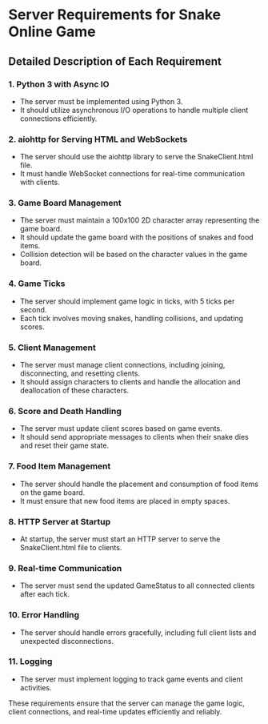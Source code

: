 # Server Requirements for Snake Online Game

## Detailed Description of Each Requirement

### 1. Python 3 with Async IO
- The server must be implemented using Python 3.
- It should utilize asynchronous I/O operations to handle multiple client connections efficiently.

### 2. aiohttp for Serving HTML and WebSockets
- The server should use the aiohttp library to serve the SnakeClient.html file.
- It must handle WebSocket connections for real-time communication with clients.

### 3. Game Board Management
- The server must maintain a 100x100 2D character array representing the game board.
- It should update the game board with the positions of snakes and food items.
- Collision detection will be based on the character values in the game board.

### 4. Game Ticks
- The server should implement game logic in ticks, with 5 ticks per second.
- Each tick involves moving snakes, handling collisions, and updating scores.

### 5. Client Management
- The server must manage client connections, including joining, disconnecting, and resetting clients.
- It should assign characters to clients and handle the allocation and deallocation of these characters.

### 6. Score and Death Handling
- The server must update client scores based on game events.
- It should send appropriate messages to clients when their snake dies and reset their game state.

### 7. Food Item Management
- The server should handle the placement and consumption of food items on the game board.
- It must ensure that new food items are placed in empty spaces.

### 8. HTTP Server at Startup
- At startup, the server must start an HTTP server to serve the SnakeClient.html file to clients.

### 9. Real-time Communication
- The server must send the updated GameStatus to all connected clients after each tick.

### 10. Error Handling
- The server should handle errors gracefully, including full client lists and unexpected disconnections.

### 11. Logging
- The server must implement logging to track game events and client activities.

These requirements ensure that the server can manage the game logic, client connections, and real-time updates efficiently and reliably.